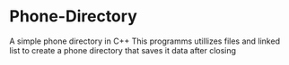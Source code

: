 # Phone-Directory
A simple phone directory in C++ This programms utillizes files and linked list to create a phone directory that saves it data after closing
